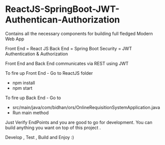 # ReactJS-SpringBoot-JWT-Authentican-Authorization
Contains all the necessary components for building full fledged Modern Web App

Front End = React JS
Back End = Spring Boot
Security = JWT Authentication & Authorization

Front End and Back End communicates via REST using JWT

To fire up Front End - Go to ReactJS folder 
- npm install
- npm start

To fire up Back End - Go to 
- src/main/java/com/bidhan/ors/OnlineRequisitionSystemApplication.java
- Run main method

Just Verify EndPoints and you are good to go for development. You can build anything you want on top of this project .

Develop , Test , Build and Enjoy :)

